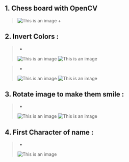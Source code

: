 ## 1. Chess board with OpenCV 
> ![This is an image](https://github.com/kiana-jahanshid/Image-Processing/blob/main/Assignment_26/pics/chess.jpg)
> +  
## 2. Invert Colors :
> +
  > ![This is an image](https://github.com/kiana-jahanshid/Image-Processing/blob/main/Assignment_26/pics/1.jpg) 
  > ![This is an image](https://github.com/kiana-jahanshid/Image-Processing/blob/main/Assignment_26/pics/scshot_girl.jpg)

> +
   > ![This is an image](https://github.com/kiana-jahanshid/Image-Processing/blob/main/Assignment_26/pics/2.jpg) 
   > ![This is an image](https://github.com/kiana-jahanshid/Image-Processing/blob/main/Assignment_26/pics/boy.jpg)

## 3. Rotate image to make them smile :
> +
   > ![This is an image](https://github.com/kiana-jahanshid/Image-Processing/blob/main/Assignment_26/pics/happy_leftman.jpg) 
   > ![This is an image]()
   
## 4. First Character of name :
> +
   >  ![This is an image](https://github.com/kiana-jahanshid/Image-Processing/blob/main/Assignment_26/pics/k.jpg)

